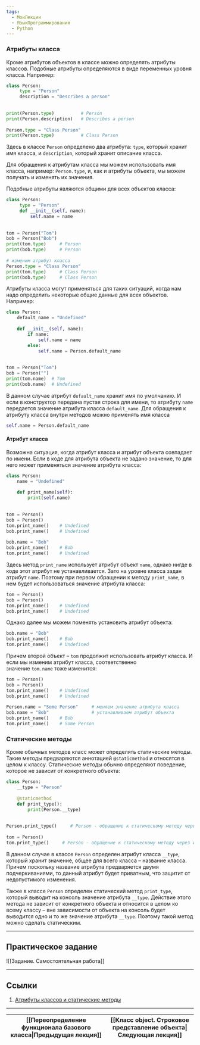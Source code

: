 ```yaml
---
tags:
  - МоиЛекции
  - ЯзыкПрограммирования
  - Python
---
```

### Атрибуты класса

Кроме атрибутов объектов в классе можно определять атрибуты классов. Подобные атрибуты определяются в виде переменных уровня класса. Например:

```python
class Person:
     type = "Person"
     description = "Describes a person"
 
 
print(Person.type)          # Person
print(Person.description)   # Describes a person
 
Person.type = "Class Person"
print(Person.type)          # Class Person
```

Здесь в классе `Person` определено два атрибута: `type`, который хранит имя класса, и `description`, который хранит описание класса.

Для обращения к атрибутам класса мы можем использовать имя класса, например: `Person.type`, и, как и атрибуты объекта, мы можем получать и изменять их значения.

Подобные атрибуты являются общими для всех объектов класса:

```python
class Person:
     type = "Person"
     def __init__(self, name):
         self.name = name
 
 
tom = Person("Tom")
bob = Person("Bob")
print(tom.type)     # Person
print(bob.type)     # Person
 
# изменим атрибут класса
Person.type = "Class Person"
print(tom.type)     # Class Person
print(bob.type)     # Class Person
```

Атрибуты класса могут применяться для таких ситуаций, когда нам надо определить некоторые общие данные для всех объектов. Например:

```python
class Person:
    default_name = "Undefined"
 
    def __init__(self, name):
        if name:
            self.name = name
        else:
            self.name = Person.default_name
 
 
tom = Person("Tom")
bob = Person("")
print(tom.name)  # Tom
print(bob.name)  # Undefined
```

В данном случае атрибут `default_name` хранит имя по умолчанию. И если в конструктор передана пустая строка для имени, то атрибуту `name` передается значение атрибута класса `default_name`. Для обращения к атрибуту класса внутри методов можно применять имя класса

```python
self.name = Person.default_name
```

#### Атрибут класса

Возможна ситуация, когда атрибут класса и атрибут объекта совпадает по имени. Если в коде для атрибута объекта не задано значение, то для него может применяться значение атрибута класса:

```python
class Person:
    name = "Undefined"
 
    def print_name(self):
        print(self.name)
 
 
tom = Person()
bob = Person()
tom.print_name()    # Undefined
bob.print_name()    # Undefined
 
bob.name = "Bob"
bob.print_name()    # Bob
tom.print_name()    # Undefined
```

Здесь метод `print_name` использует атрибут объект `name`, однако нигде в коде этот атрибут не устанавливается. Зато на уровне класса задан атрибут `name`. Поэтому при первом обращении к методу `print_name`, в нем будет использоваться значение атрибута класса:

```python
tom = Person()
bob = Person()
tom.print_name()    # Undefined
bob.print_name()    # Undefined
```

Однако далее мы можем поменять установить атрибут объекта:

```python
bob.name = "Bob"
bob.print_name()    # Bob
tom.print_name()    # Undefined
```

Причем второй объект – `tom` продолжит использовать атрибут класса. И если мы изменим атрибут класса, соответственно значение `tom.name` тоже изменится:

```python
tom = Person()
bob = Person()
tom.print_name()    # Undefined
bob.print_name()    # Undefined
 
Person.name = "Some Person"     # меняем значение атрибута класса
bob.name = "Bob"                # устанавливаем атрибут объекта
bob.print_name()    # Bob
tom.print_name()    # Some Person
```

### Статические методы

Кроме обычных методов класс может определять статические методы. Такие методы предваряются аннотацией `@staticmethod` и относятся в целом к классу. Статические методы обычно определяют поведение, которое не зависит от конкретного объекта:

```python
class Person:
    __type = "Person"
 
    @staticmethod
    def print_type():
        print(Person.__type)
 
 
Person.print_type()     # Person - обращение к статическому методу через имя класса
 
tom = Person()
tom.print_type()     # Person - обращение к статическому методу через имя объекта
```

В данном случае в классе `Person` определен атрибут класса `__type`, который хранит значение, общее для всего класса – название класса. Причем поскольку название атрибута предваряется двумя подчеркиваниями, то данный атрибут будет приватным, что защитит от недопустимого изменения.

Также в классе `Person` определен статический метод `print_type`, который выводит на консоль значение атрибута `__type`. Действие этого метода не зависит от конкретного объекта и относится в целом ко всему классу – вне зависимости от объекта на консоль будет выводится одно и то же значение атрибута `__type`. Поэтому такой метод можно сделать статическим.

---
## Практическое задание

![[Задание. Самостоятельная работа]]

---
## Ссылки

1. [Атрибуты классов и статические методы](https://metanit.com/python/tutorial/7.6.php)

---

| [[Переопределение функционала базового класса\|Предыдущая лекция]] | [[Класс object. Строковое представление объекта\|Следующая лекция]] |
| ------------------------------------------------------------------ | ------------------------------------------------------------------- |

